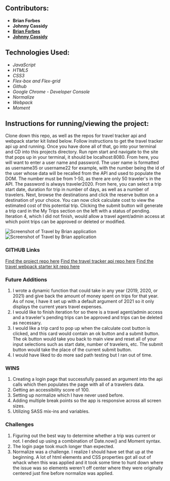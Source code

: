 ## Contributors:
- **Brian Forbes**
- **Johnny Cassidy**
- [**Brian Forbes**](https://github.com/Codeherder19)
- [**Johnny Cassidy**](https://github.com/pJanks)


## Technologies Used:
- *JavaScript*
- *HTML5*
- *CSS3*
- *Flex-box and Flex-grid*
- *Github*
- *Google Chrome - Developer Console*
- *Normalize*
- *Webpack*
- *Moment*

## Instructions for running/viewing the project:
Clone down this repo, as well as the repos for travel tracker api and webpack starter kit listed below. Follow instructions to get the travel tracker api up and running. Once you have done all of that, go into your terminal and CD into this projects directory. Run npm start and navigate to the site that pops up in your terminal, it should be localhost:8080. From here, you will want to enter a user name and password. The user name is formatted as username35 or username22 for example, with the number being the id of the user whose data will be recalled from the API and used to populate the DOM. The number must be from 1-50, as there are only 50 traveler's in the API. The password is always traveler2020. From here, you can select a trip start date, duration for trip in number of days, as well as a number of travelers. Next, browse the destinations and click the reserve button on a destination of your choice. You can now click calculate cost to view the estimated cost of this potential trip. Clicking the submit button will generate a trip card in the My Trips section on the left with a status of pending. Iteration 4, which I did not finish, would allow a travel agent/admin access at which point trips can be approved or deleted or modified.

![Screenshot of Travel by Brian application]([Imgur](https://i.imgur.com/5cTAr61.png))
![Screenshot of Travel by Brian application]([Imgur](https://i.imgur.com/HIhSUOd.png))



### GITHUB Links
[Find the project repo here](https://github.com/Codeherder19/Brians-Travel-Tracker)
[Find the travel tracker api repo here](https://github.com/turingschool-examples/travel-tracker-api)
[Find the travel webpack starter kit repo here](https://github.com/turingschool-examples/webpack-starter-kit)

### Future Additions
1. I wrote a dynamic function that could take in any year (2019, 2020, or 2021) and give back the amount of money spent on trips for that year. As of now, I have it set up with a default argument of 2021 so it only displays the current years travel expenses.
2. I would like to finish iteration for so there is a travel agent/admin access and a traveler's pending trips can be approved and trips can be deleted as necessary.
3. I would like a trip card to pop up when the calculate cost button is clicked, and this card would contain an ok button and a submit button. The ok button would take you back to main view and reset all of your input selections such as start date, number of travelers, etc. The submit button would take the place of the current submit button.
4. I would have liked to do more sad path testing but I ran out of time.

### WINS
1. Creating a login page that successfully passed an argument into the api calls which then populates the page with all of a travelers data.
2. Getting an accessibility score of 100.
3. Setting up normalize which I have never used before.
4. Adding multiple break points so the app is responsive across all screen sizes.
5. Utilizing SASS mix-ins and variables.

### Challenges
1. Figuring out the best way to determine whether a trip was current or not. I ended up using a combination of Date.now() and Moment syntax.
2. The login page took much longer than expected.
3. Normalize was a challenge. I realize I should have set that up at the beginning. A lot of html elements and CSS properties got all out of whack when this was applied and it took some time to hunt down where the issue was so elements weren't off center where they were originally centered just fine before normalize was applied.
